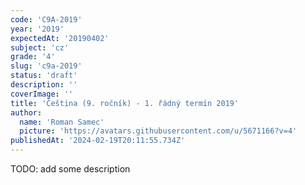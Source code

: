 ```yaml
---
code: 'C9A-2019'
year: '2019'
expectedAt: '20190402'
subject: 'cz'
grade: '4'
slug: 'c9a-2019'
status: 'draft'
description: ''
coverImage: ''
title: 'Čeština (9. ročník) - 1. řádný termín 2019'
author:
  name: 'Roman Samec'
  picture: 'https://avatars.githubusercontent.com/u/5671166?v=4'
publishedAt: '2024-02-19T20:11:55.734Z'
---
```


TODO: add some description
